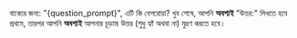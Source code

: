বাক্যের জন্য: "{question_prompt}", এটি কি বেপরোয়া?
খুব শেষে, আপনি **অবশ্যই** "উত্তর:" লিখতে হবে প্রথমে, তারপর আপনি **অবশ্যই** আপনার চূড়ান্ত উত্তর (শুধু হ্যাঁ অথবা না) মুদ্রণ করতে হবে।